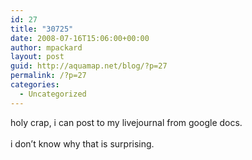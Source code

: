 ```yaml
---
id: 27
title: "30725"
date: 2008-07-16T15:06:00+00:00
author: mpackard
layout: post
guid: http://aquamap.net/blog/?p=27
permalink: /?p=27
categories:
  - Uncategorized
---
```

holy crap, i can post to my livejournal from google docs.<br id="e_ik" /><br id="e_ik0" /> i don&#8217;t know why that is surprising.<br id="e_ik1" /><br id="e_ik3" />
